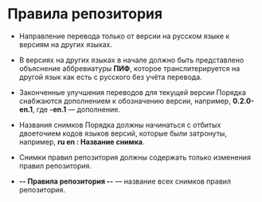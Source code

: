 # Правила репозитория

- Направление перевода только от версии на русском языке к версиям на других языках.

- В версиях на других языках в начале должно быть представлено объяснение аббревиатуры **ПИФ**, которое транслитерируется на другой язык как есть с русского без учёта перевода.

- Законченные улучшения переводов для текущей версии Порядка снабжаются дополнением к обозначению версии, например, **0.2.0-en.1**, где **-en.1** — дополнение.

- Названия снимков Порядка должны начинаться с отбитых двоеточием кодов языков версий, которые были затронуты, например, **ru en : Название снимка**.

- Снимки правил репозитория должны содержать только изменения правил репозитория.

- **-- Правила репозитория --** — название всех снимков правил репозитория.